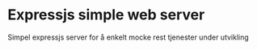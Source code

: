 # Expressjs simple web server

Simpel expressjs server for å enkelt mocke rest tjenester under utvikling